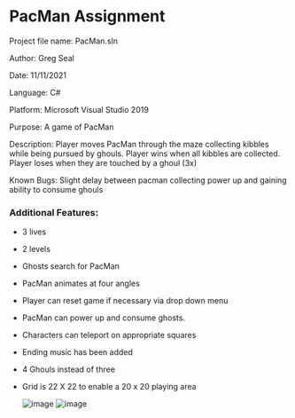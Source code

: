 # PacMan Assignment

   Project file name:   PacMan.sln
   
   Author:		        Greg Seal
   
   Date:	            11/11/2021
   
   Language:		    C#
   
   Platform:		    Microsoft Visual Studio 2019
   
   Purpose:		        A game of PacMan
   
   Description:		    Player moves PacMan through the maze collecting kibbles while being pursued by ghouls.  Player wins when all kibbles
                        are collected.  Player loses when they are touched by a ghoul (3x)
                        
   Known Bugs:		    Slight delay between pacman collecting power up and gaining ability to consume ghouls
   
   ### Additional Features: 
   - 3 lives
   - 2 levels
   - Ghosts search for PacMan
   - PacMan animates at four angles
   - Player can reset game if necessary via drop down menu
   - PacMan can power up and consume ghosts.
   - Characters can teleport on appropriate squares
   - Ending music has been added
   - 4 Ghouls instead of three
   - Grid is 22 X 22 to enable a 20 x 20 playing area

     ![image](https://github.com/gpseal/pac-man/assets/83617997/187d3aed-2428-47ef-b6d5-b3ee8f375174)
     ![image](https://github.com/gpseal/pac-man/assets/83617997/1825cd7d-4251-4e58-b76d-b5d4a8c63173)


